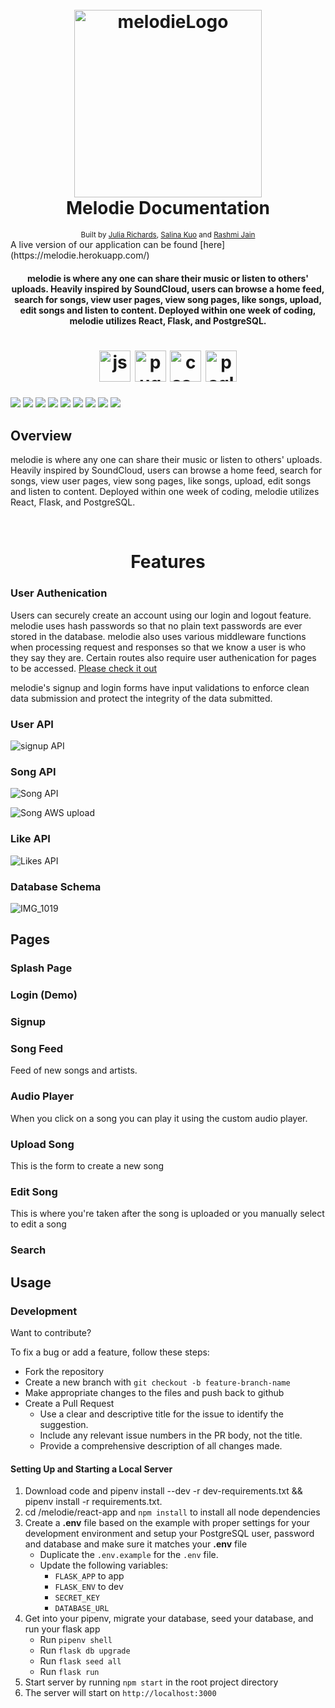 <h1 align="center">
<br>
<a name="logo" href="https://melodie.herokuapp.com/"><img width="300" src="https://user-images.githubusercontent.com/63379814/103493053-1fc4fc00-4dfd-11eb-86f4-c4bafca57487.png" alt="melodieLogo"></a>
<br>
  Melodie Documentation
</h1>

<div align="center">
  <sub>Built by
  <a href="https://github.com/julia-richards">Julia Richards</a>, 
  <a href="https://github.com/sal-wav">Salina Kuo</a> and
  <a href="https://github.com/monajain99">Rashmi Jain</a>
</div>
A live version of our application can be found [here](https://melodie.herokuapp.com/)

<h4 align="center">melodie is where any one can share their music or listen to others' uploads.
Heavily inspired by SoundCloud, users can browse a home feed, search for songs, view user pages, view song pages, like songs, upload, edit songs and listen to content. Deployed within one week of coding, melodie utilizes React, Flask, and PostgreSQL. </h4>
<h1 align="center">
  <a name="logo" href="https://melodie.herokuapp.com/"><img src="https://i.ibb.co/wMYVZYS/icons8-javascript-96.png" alt="js-logo" width="50"></a>
  <a name="logo" href="https://melodie.herokuapp.com/"><img src="https://i.ibb.co/xMxSMkw/icons8-pug-96.png" alt="pug-logo" width="50"></a>
  <a name="logo" href="https://melodie.herokuapp.com/"><img src="https://i.ibb.co/VLYp5m1/icons8-css3-96.png" alt="css-logo" width="50"></a>
  <a name="logo" href="https://melodie.herokuapp.com/https://i.ibb.co/VpGfh8w/icons8-postgresql-96-1.png"><img src="https://i.ibb.co/VpGfh8w/icons8-postgresql-96-1.png" alt="psql-logo" width="50"></a>
</h1>

![](https://img.shields.io/badge/Tools-Nodemon-informational?style=flat&logo=Nodemon&logoColor=white&color=ff8300) ![](https://img.shields.io/badge/Tools-Node.js-informational?style=flat&logo=Node.js&logoColor=white&color=ff8300) ![](https://img.shields.io/badge/Tools-Git-informational?style=flat&logo=Git&logoColor=white&color=ff8300) ![](https://img.shields.io/badge/Tools-Postman-informational?style=flat&logo=Postman&logoColor=white&color=ff8300) ![](https://img.shields.io/badge/Tools-PostgreSQL-informational?style=flat&logo=PostgreSQL&logoColor=white&color=ff8300) ![](https://img.shields.io/badge/Code-JavaScript-informational?style=flat&logo=JavaScript&logoColor=white&color=ff0000) ![](https://img.shields.io/badge/Code-HTML-informational?style=flat&logo=HTML5&logoColor=white&color=ff0000) ![](https://img.shields.io/badge/Code-CSS-informational?style=flat&logo=CSS3&logoColor=white&color=ff0000) 
 ![](https://img.shields.io/badge/Tools-npm-informational?style=flat&logo=NPM&logoColor=white&color=ff8300)


## Overview

melodie is where any one can share their music or listen to others' uploads.
Heavily inspired by SoundCloud, users can browse a home feed, search for songs, view user pages, view song pages, like songs, upload, edit songs and listen to content. Deployed within one week of coding, melodie utilizes React, Flask, and PostgreSQL. 

<br>

<h1 align="center">
  Features
</h1>

### User Authenication

Users can securely create an account using our login and logout feature. melodie uses hash passwords so that no plain text passwords are ever stored in the database. melodie also uses various middleware functions when processing request and responses so that we know a user is who they say they are. Certain routes also require user authenication for pages to be accessed. [Please check it out](https://github.com/julia-richards/melodie/blob/main/app/api/auth_routes.py)

melodie's signup and login forms have input validations to enforce clean data submission and protect the integrity of the data submitted.

### User API
![signup API](https://user-images.githubusercontent.com/63379814/103491576-0323c680-4df3-11eb-9bef-e98acd5f81e1.png)

### Song API

![Song API](https://user-images.githubusercontent.com/63379814/103491750-429ee280-4df4-11eb-9828-bbffcc9946b5.png)

![Song AWS upload](https://user-images.githubusercontent.com/63379814/103491754-47639680-4df4-11eb-9362-8385b0dee802.png)

### Like API

![Likes API](https://user-images.githubusercontent.com/63379814/103491748-3dda2e80-4df4-11eb-93d4-8ccdd113a8b1.png)

### Database Schema
![IMG_1019](https://user-images.githubusercontent.com/69014609/103426682-3531f000-4b89-11eb-9ef4-f9a1743b70b5.PNG)


## Pages
### Splash Page
### Login (Demo)
### Signup

### Song Feed

Feed of new songs and artists.
 
### Audio Player

When you click on a song you can play it using the custom audio player.

### Upload Song

This is the form to create a new song   

### Edit Song

This is where you're taken after the song is uploaded or you manually select to edit a song

### Search

## Usage
### Development

Want to contribute?

To fix a bug or add a feature, follow these steps:

-   Fork the repository
-   Create a new branch with `git checkout -b feature-branch-name`
-   Make appropriate changes to the files and push back to github
-   Create a Pull Request
    -   Use a clear and descriptive title for the issue to identify the suggestion.
    -   Include any relevant issue numbers in the PR body, not the title.
    -   Provide a comprehensive description of all changes made.

#### Setting Up and Starting a Local Server

1. Download code and pipenv install --dev -r dev-requirements.txt && pipenv install -r requirements.txt. 
2. cd /melodie/react-app and `npm install` to install all node dependencies
3. Create a **.env** file based on the example with proper settings for your development environment and setup your PostgreSQL user, password and database and make sure it matches your **.env** file
    - Duplicate the `.env.example` for the `.env` file.
    - Update the following variables:
        - `FLASK_APP` to app
        - `FLASK_ENV` to dev
        - `SECRET_KEY` 
        - `DATABASE_URL` 
3. Get into your pipenv, migrate your database, seed your database, and run your flask app
    - Run `pipenv shell`
    - Run `flask db upgrade`
    - Run `flask seed all`
    - Run `flask run`
4. Start server by running `npm start` in the root project directory
5. The server will start on `http://localhost:3000`
